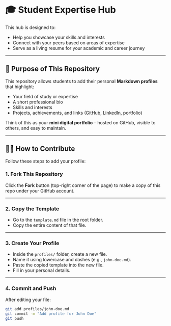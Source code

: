 # 🎓 Student Expertise Hub



This hub is designed to:
- Help you showcase your skills and interests
- Connect with your peers based on areas of expertise
- Serve as a living resume for your academic and career journey

---

## 🌟 Purpose of This Repository

This repository allows students to add their personal **Markdown profiles** that highlight:
- Your field of study or expertise
- A short professional bio
- Skills and interests
- Projects, achievements, and links (GitHub, LinkedIn, portfolio)

Think of this as your **mini digital portfolio** – hosted on GitHub, visible to others, and easy to maintain.

---

## 🧑‍💻 How to Contribute

Follow these steps to add your profile:

### 1. Fork This Repository

Click the **Fork** button (top-right corner of the page) to make a copy of this repo under your GitHub account.

---

### 2. Copy the Template

- Go to the `template.md` file in the root folder.
- Copy the entire content of that file.

---

### 3. Create Your Profile

- Inside the `profiles/` folder, create a new file.
- Name it using lowercase and dashes (e.g., `john-doe.md`).
- Paste the copied template into the new file.
- Fill in your personal details.

---

### 4. Commit and Push

After editing your file:

```bash
git add profiles/john-doe.md
git commit -m "Add profile for John Doe"
git push
